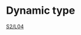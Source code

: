 Dynamic type
============

[S2/L04](https://www.youtube.com/watch?v=AnyON-cr0S4&list=PLCKuOXG0bPi0sIn-nDsi7ma9OV6MEMkxj&index=10)

